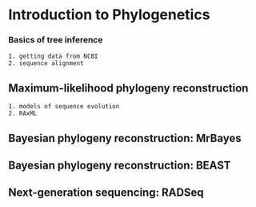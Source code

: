# Introduction to Phylogenetics

### Basics of tree inference
    1. getting data from NCBI
    2. sequence alignment

## Maximum-likelihood phylogeny reconstruction
    1. models of sequence evolution
    2. RAxML

## Bayesian phylogeny reconstruction: MrBayes

## Bayesian phylogeny reconstruction: BEAST

## Next-generation sequencing: RADSeq
